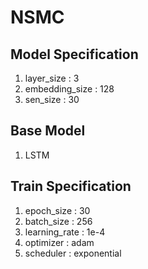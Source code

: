 # NSMC

## Model Specification
  1. layer_size : 3
  2. embedding_size : 128
  3. sen_size : 30
  
## Base Model
  1. LSTM

## Train Specification
  1. epoch_size : 30
  2. batch_size : 256
  3. learning_rate : 1e-4
  4. optimizer : adam
  5. scheduler : exponential
